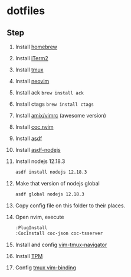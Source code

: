 # dotfiles

## Step
1. Install [homebrew](https://brew.sh/)

1. Install [iTerm2](https://iterm2.com/)

1. Install [tmux](https://github.com/tmux/tmux/wiki)

1. Install [neovim](https://neovim.io/)

1. Install ack `brew install ack`

1. Install ctags `brew install ctags`

1. Install [amix/vimrc](https://github.com/amix/vimrc) (awesome version)

1. Install [coc.nvim](https://github.com/neoclide/coc.nvim)

1. Install [asdf](https://asdf-vm.com)

1. Install [asdf-nodejs](https://github.com/asdf-vm/asdf-nodejs)

1. Install nodejs 12.18.3
    ```sh
    asdf install nodejs 12.18.3
    ```

1. Make that version of nodejs global
    ```sh
    asdf global nodejs 12.18.3
    ```

1. Copy config file on this folder to their places.

1. Open nvim, execute
    ```sh
    :PlugInstall
    :CocInstall coc-json coc-tsserver
    ```

1. Install and config [vim-tmux-navigator](https://github.com/christoomey/vim-tmux-navigator)

1. Install [TPM](https://github.com/tmux-plugins/tpm)

1. Config [tmux vim-binding](https://www.rushiagr.com/blog/2016/06/16/everything-you-need-to-know-about-tmux-copy-pasting/)
